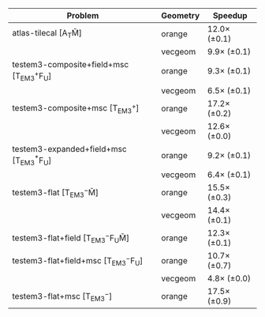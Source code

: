 | Problem                                                        | Geometry |      Speedup |
| -------------------------------------------------------------- | -------- | ------------ |
| atlas-tilecal [A$_\mathrm{T}$M̃]                               | orange   | 12.0× (±0.1) |
|                                                                | vecgeom  |  9.9× (±0.1) |
| testem3-composite+field+msc [T$_\mathrm{EM3}^+$F$_\mathrm{U}$] | orange   |  9.3× (±0.1) |
|                                                                | vecgeom  |  6.5× (±0.1) |
| testem3-composite+msc [T$_\mathrm{EM3}^+$]                     | orange   | 17.2× (±0.2) |
|                                                                | vecgeom  | 12.6× (±0.0) |
| testem3-expanded+field+msc [T$_\mathrm{EM3}^*$F$_\mathrm{U}$]  | orange   |  9.2× (±0.1) |
|                                                                | vecgeom  |  6.4× (±0.1) |
| testem3-flat [T$_\mathrm{EM3}^-$M̃]                            | orange   | 15.5× (±0.3) |
|                                                                | vecgeom  | 14.4× (±0.1) |
| testem3-flat+field [T$_\mathrm{EM3}^-$F$_\mathrm{U}$M̃]        | orange   | 12.3× (±0.1) |
| testem3-flat+field+msc [T$_\mathrm{EM3}^-$F$_\mathrm{U}$]      | orange   | 10.7× (±0.7) |
|                                                                | vecgeom  |  4.8× (±0.0) |
| testem3-flat+msc [T$_\mathrm{EM3}^-$]                          | orange   | 17.5× (±0.9) |
